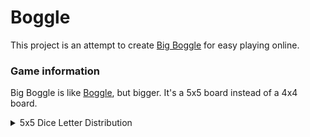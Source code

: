 # Boggle

This project is an attempt to create [Big Boggle](https://boardgamegeek.com/boardgame/10550/big-boggle) for easy playing online.

### Game information

Big Boggle is like [Boggle](https://en.wikipedia.org/wiki/Boggle), but bigger. It's a 5x5 board instead of a 4x4 board.

<details>
<summary>5x5 Dice Letter Distribution</summary>

AAAFRS AAEEEE AAFIRS ADENNN AEEEEM AEEGMU AEGMNN AFIRSY BJKQXZ CCNSTW CEIILT CEILPT CEIPST DHHNOT DHHLOR DHLNOR DDLNOR EIIITT EMOTTT ENSSSU FIPRSY GORRVW HIPRRY NOOTUW OOOTTU

Q is Qu.

These are the original Big Boggle dice values, but Boggle Deluxe and other versions have very slightly different die ([source](https://boardgamegeek.com/thread/300883/letter-distribution)).

</details>
